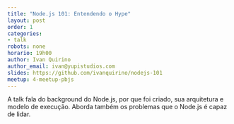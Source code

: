 ```yaml
---
title: "Node.js 101: Entendendo o Hype"
layout: post
order: 1
categories:
- talk
robots: none
horario: 19h00
author: Ivan Quirino
author_email: ivan@yupistudios.com
slides: https://github.com/ivanquirino/nodejs-101
meetup: 4-meetup-pbjs
---
```


A talk fala do background do Node.js, por que foi criado, sua arquitetura e modelo de execução.
Aborda também os problemas que o Node.js é capaz de lidar.

